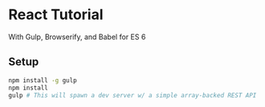 # React Tutorial

With Gulp, Browserify, and Babel for ES 6

## Setup

```bash
npm install -g gulp
npm install
gulp # This will spawn a dev server w/ a simple array-backed REST API
```
